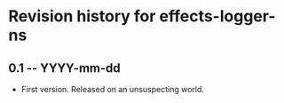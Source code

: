 # Revision history for effects-logger-ns

## 0.1 -- YYYY-mm-dd

* First version. Released on an unsuspecting world.
